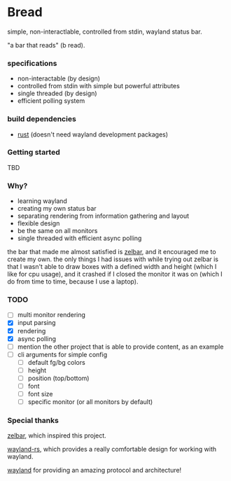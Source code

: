 # Bread
simple, non-interactlable, controlled from stdin, wayland status bar.

"a bar that reads" (b read).

### specifications
 - non-interactable (by design)
 - controlled from stdin with simple but powerful attributes
 - single threaded (by design)
 - efficient polling system

### build dependencies
 - [rust](https://rust-lang.org)
(doesn't need wayland development packages)

### Getting started
TBD

### Why?
 - learning wayland
 - creating my own status bar
 - separating rendering from information gathering and layout
 - flexible design
 - be the same on all monitors
 - single threaded with efficient async polling

the bar that made me almost satisfied is [zelbar](https://sr.ht/~novakane/zelbar/), and it encouraged me to create my own.
the only things I had issues with while trying out zelbar is that I wasn't able to draw boxes with a defined width and height (which I like for cpu usage), and it crashed if I closed the monitor it was on (which I do from time to time, because I use a laptop).

### TODO
 - [ ] multi monitor rendering
 - [x] input parsing
 - [x] rendering
 - [x] async polling
 - [ ] mention the other project that is able to provide content, as an example
 - [ ] cli arguments for simple config
    - [ ] default fg/bg colors
    - [ ] height
    - [ ] position (top/bottom)
    - [ ] font
    - [ ] font size
    - [ ] specific monitor (or all monitors by default)

### Special thanks
[zelbar](https://sr.ht/~novakane/zelbar/), which inspired this project.

[wayland-rs](https://github.com/Smithay/wayland-rs), which provides a really comfortable design for working with wayland.

[wayland](https://wayland.freedesktop.org) for providing an amazing protocol and architecture!
